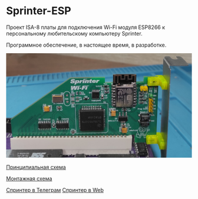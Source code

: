 Sprinter-ESP
============

Проект ISA-8 платы для подключения Wi-Fi модуля ESP8266 к персональному любительскому компьютеру Sprinter.

Программное обеспечение, в настоящее время, в разработке.

![image](Export/sprinter-esp.jpg)

[Принципиальная схема](Export/Schematic_Sprinter-ESP_v1.0.2.pdf)

[Монтажная схема](Export/PCB_Sprinter-ESP-v1.0.2.pdf)


[Спринтер в Телеграм](https://t.me/zx_sprinter)
[Спринтер в Web](https://www.sprinter.ru/)
